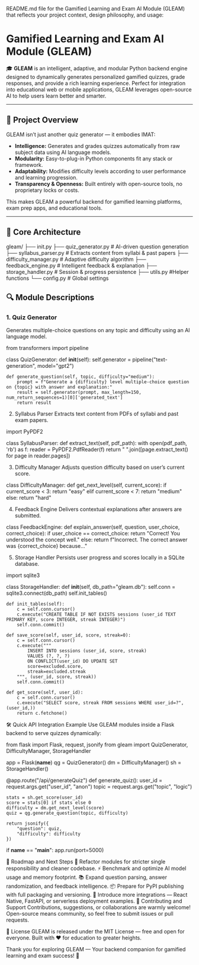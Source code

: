README.md file for the Gamified Learning and Exam AI Module (GLEAM) that reflects your project context, design philosophy, and usage:

# Gamified Learning and Exam AI Module (GLEAM)

🎓 **GLEAM** is an intelligent, adaptive, and modular Python backend engine designed to dynamically generates personalized gamified quizzes, grade responses, and provide a rich learning experience. Perfect for integration into educational web or mobile applications, GLEAM leverages open-source AI to help users learn better and smarter.

---

## 🌟 Project Overview

GLEAM isn’t just another quiz generator — it embodies IMAT:

- **Intelligence:** Generates and grades quizzes automatically from raw subject data using AI language models.
- **Modularity:** Easy-to-plug-in Python components fit any stack or framework.
- **Adaptability:** Modifies difficulty levels according to user performance and learning progression.
- **Transparency & Openness:** Built entirely with open-source tools, no proprietary locks or costs.

This makes GLEAM a powerful backend for gamified learning platforms, exam prep apps, and educational tools.

---

## 🧩 Core Architecture

gleam/ 
├── init.py
├── quiz_generator.py # AI-driven question generation
├── syllabus_parser.py # Extracts content from syllabi & past papers ├── difficulty_manager.py # Adaptive difficulty algorithm
├── feedback_engine.py # Intelligent feedback & explanation
├── storage_handler.py # Session & progress persistence 
├── utils.py #Helper functions 
└── config.py # Global settings

## 🔍 Module Descriptions

### 1. Quiz Generator

Generates multiple-choice questions on any topic and difficulty using an AI language model.

from transformers import pipeline

class QuizGenerator:
    def __init__(self):
        self.generator = pipeline("text-generation", model="gpt2")

    def generate_question(self, topic, difficulty="medium"):
        prompt = f"Generate a {difficulty} level multiple-choice question on {topic} with answer and explanation:"
        result = self.generator(prompt, max_length=150, num_return_sequences=1)[0]['generated_text']
        return result

2. Syllabus Parser
Extracts text content from PDFs of syllabi and past exam papers.

import PyPDF2

class SyllabusParser:
    def extract_text(self, pdf_path):
        with open(pdf_path, 'rb') as f:
            reader = PyPDF2.PdfReader(f)
            return " ".join([page.extract_text() for page in reader.pages])

3. Difficulty Manager
Adjusts question difficulty based on user’s current score.

class DifficultyManager:
    def get_next_level(self, current_score):
        if current_score < 3:
            return "easy"
        elif current_score < 7:
            return "medium"
        else:
            return "hard"

4. Feedback Engine
Delivers contextual explanations after answers are submitted.

class FeedbackEngine:
    def explain_answer(self, question, user_choice, correct_choice):
        if user_choice == correct_choice:
            return "Correct! You understood the concept well."
        else:
            return f"Incorrect. The correct answer was {correct_choice} because..."

5. Storage Handler
Persists user progress and scores locally in a SQLite database.

import sqlite3

class StorageHandler:
    def __init__(self, db_path="gleam.db"):
        self.conn = sqlite3.connect(db_path)
        self.init_tables()

    def init_tables(self):
        c = self.conn.cursor()
        c.execute("CREATE TABLE IF NOT EXISTS sessions (user_id TEXT PRIMARY KEY, score INTEGER, streak INTEGER)")
        self.conn.commit()

    def save_score(self, user_id, score, streak=0):
        c = self.conn.cursor()
        c.execute("""
            INSERT INTO sessions (user_id, score, streak) 
            VALUES (?, ?, ?)
            ON CONFLICT(user_id) DO UPDATE SET
            score=excluded.score,
            streak=excluded.streak
        """, (user_id, score, streak))
        self.conn.commit()

    def get_score(self, user_id):
        c = self.conn.cursor()
        c.execute("SELECT score, streak FROM sessions WHERE user_id=?", (user_id,))
        return c.fetchone()

🛠️ Quick API Integration Example
Use GLEAM modules inside a Flask backend to serve quizzes dynamically:

from flask import Flask, request, jsonify
from gleam import QuizGenerator, DifficultyManager, StorageHandler

app = Flask(__name__)
qg = QuizGenerator()
dm = DifficultyManager()
sh = StorageHandler()

@app.route("/api/generateQuiz")
def generate_quiz():
    user_id = request.args.get("user_id", "anon")
    topic = request.args.get("topic", "logic")

    stats = sh.get_score(user_id)
    score = stats[0] if stats else 0
    difficulty = dm.get_next_level(score)
    quiz = qg.generate_question(topic, difficulty)

    return jsonify({
        "question": quiz,
        "difficulty": difficulty
    })

if __name__ == "__main__":
    app.run(port=5000)


🌱 Roadmap and Next Steps
🧹 Refactor modules for stricter single responsibility and cleaner codebase.
⚡ Benchmark and optimize AI model usage and memory footprint.
📚 Expand question parsing, answer randomization, and feedback intelligence.
📦 Prepare for PyPI publishing with full packaging and versioning.
🔗 Introduce more integrations — React Native, FastAPI, or serverless deployment examples.
🤝 Contributing and Support
Contributions, suggestions, or collaborations are warmly welcome!
Open-source means community, so feel free to submit issues or pull requests.

📜 License
GLEAM is released under the MIT License — free and open for everyone.
Built with ❤️ for education to greater heights.

Thank you for exploring GLEAM — Your backend companion for gamified learning and exam success! 🎉